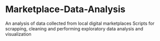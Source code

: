 # Marketplace-Data-Analysis
An analysis of data collected from local digital marketplaces
Scripts for scrapping, cleaning and performing exploratory data analysis and visualization
